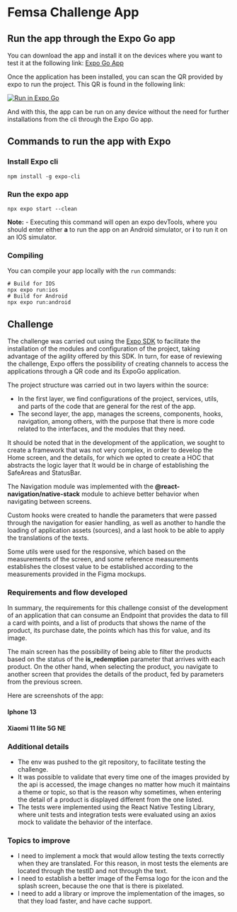 # Femsa Challenge App

## Run the app through the Expo Go app
You can download the app and install it on the devices where you want to test it at the following link:
[Expo Go App](https://expo.dev/client)

Once the application has been installed, you can scan the QR provided by expo to run the project. This QR is found in the following link:

[![Run in Expo Go](https://img.shields.io/badge/Run%20in%20Expo%20Go-4285F4.svg?style=flat-square&logo=EXPO&labelColor=4285F4&logoColor=fff)](https://expo.dev/@cesarrivas10/femsachallenge?serviceType=classic&distribution=expo-go&release-channel=femsa-challenge)

And with this, the app can be run on any device without the need for further installations from the cli through the Expo Go app.

## Commands to run the app with Expo
### Install Expo cli

    npm install -g expo-cli

### Run the expo app

    npx expo start --clean

**Note:**
	- Executing this command will open an expo devTools, where you should enter either **a** to run the app on an Android simulator, or **i** to run it on an IOS simulator.

### Compiling
You can compile your app locally with the  `run`  commands:
```
# Build for IOS
npx expo run:ios
# Build for Android
npx expo run:android
```

## Challenge
The challenge was carried out using the [Expo SDK](https://docs.expo.dev/) to facilitate the installation of the modules and configuration of the project, taking advantage of the agility offered by this SDK. In turn, for ease of reviewing the challenge, Expo offers the possibility of creating channels to access the applications through a QR code and its ExpoGo application.

The project structure was carried out in two layers within the source:
- In the first layer, we find configurations of the project, services, utils, and parts of the code that are general for the rest of the app.
- The second layer, the app, manages the screens, components, hooks, navigation, among others, with the purpose that there is more code related to the interfaces, and the modules that they need.

It should be noted that in the development of the application, we sought to create a framework that was not very complex, in order to develop the Home screen, and the details, for which we opted to create a HOC that abstracts the logic layer that It would be in charge of establishing the SafeAreas and StatusBar.

The Navigation module was implemented with the **@react-navigation/native-stack** module to achieve better behavior when navigating between screens.

Custom hooks were created to handle the parameters that were passed through the navigation for easier handling, as well as another to handle the loading of application assets (sources), and a last hook to be able to apply the translations of the texts.

Some utils were used for the responsive, which based on the measurements of the screen, and some reference measurements establishes the closest value to be established according to the measurements provided in the Figma mockups.

### Requirements and flow developed
In summary, the requirements for this challenge consist of the development of an application that can consume an Endpoint that provides the data to fill a card with points, and a list of products that shows the name of the product, its purchase date, the points which has this for value, and its image.

The main screen has the possibility of being able to filter the products based on the status of the **is_redemption** parameter that arrives with each product. On the other hand, when selecting the product, you navigate to another screen that provides the details of the product, fed by parameters from the previous screen.

Here are screenshots of the app:

#### Iphone 13

#### Xiaomi 11 lite 5G NE


### Additional details
* The env was pushed to the git repository, to facilitate testing the challenge.
* It was possible to validate that every time one of the images provided by the api is accessed, the image changes no matter how much it maintains a theme or topic, so that is the reason why sometimes, when entering the detail of a product is displayed different from the one listed.
* The tests were implemented using the React Native Testing Library, where unit tests and integration tests were evaluated using an axios mock to validate the behavior of the interface.


### Topics to improve
- I need to implement a mock that would allow testing the texts correctly when they are translated. For this reason, in most tests the elements are located through the testID and not through the text.
- I need to establish a better image of the Femsa logo for the icon and the splash screen, because the one that is there is pixelated.
- I need to add a library or improve the implementation of the images, so that they load faster, and have cache support.